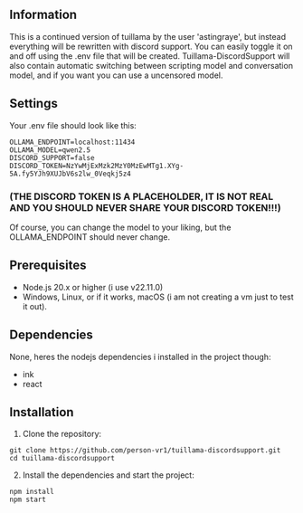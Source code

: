 ## Information
This is a continued version of tuillama by the user 'astingraye', but instead everything will be rewritten with discord support. You can easily toggle it on and off using the .env file that will be created.
Tuillama-DiscordSupport will also contain automatic switching between scripting model and conversation model, and if you want you can use a uncensored model.

## Settings
Your .env file should look like this:
```env
OLLAMA_ENDPOINT=localhost:11434
OLLAMA_MODEL=qwen2.5
DISCORD_SUPPORT=false
DISCORD_TOKEN=NzYwMjExMzk2MzY0MzEwMTg1.XYg-5A.fy5YJh9XUJbV6s2lw_0Veqkj5z4
```
### (THE DISCORD TOKEN IS A PLACEHOLDER, IT IS NOT REAL AND YOU SHOULD NEVER SHARE YOUR DISCORD TOKEN!!!)
Of course, you can change the model to your liking, but the OLLAMA_ENDPOINT should never change.

## Prerequisites
- Node.js 20.x or higher (i use v22.11.0)
- Windows, Linux, or if it works, macOS (i am not creating a vm just to test it out).

## Dependencies
None, heres the nodejs dependencies i installed in the project though:
- ink
- react 

## Installation
1. Clone the repository:
```
git clone https://github.com/person-vr1/tuillama-discordsupport.git
cd tuillama-discordsupport
```
2. Install the dependencies and start the project:
```
npm install
npm start
```
